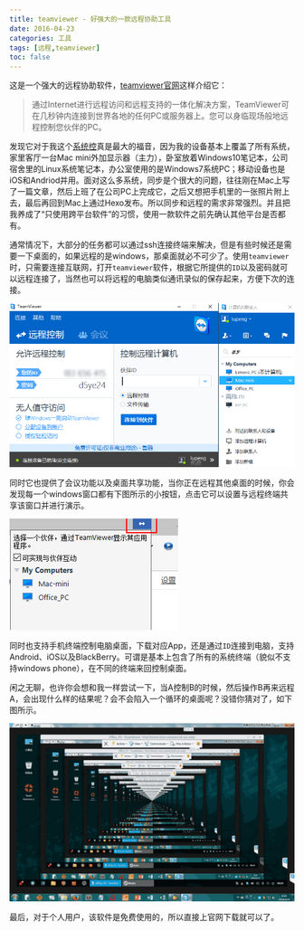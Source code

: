 ```yaml
---
title: teamviewer - 好强大的一款远程协助工具
date: 2016-04-23
categories: 工具
tags: [远程,teamviewer]
toc: false
---
```


这是一个强大的远程协助软件，[teamviewer官网](http://www.teamviewer.com)这样介绍它：

> 通过Internet进行远程访问和远程支持的一体化解决方案，TeamViewer可在几秒钟内连接到世界各地的任何PC或服务器上。您可以身临现场般地远程控制您伙伴的PC。

发现它对于我这个[系统控](http://lupeng.me/tags/%E7%B3%BB%E7%BB%9F%E6%8E%A7/)真是最大的福音，因为我的设备基本上覆盖了所有系统，家里客厅一台Mac mini外加显示器（主力），卧室放着Windows10笔记本，公司宿舍里的Linux系统笔记本，办公室使用的是Windows7系统PC；移动设备也是iOS和Andriod并用。面对这么多系统，同步是个很大的问题，往往刚在Mac上写了一篇文章，然后上班了在公司PC上完成它，之后又想把手机里的一张照片附上去，最后再回到Mac上通过Hexo发布。所以同步和远程的需求非常强烈。并且把我养成了“只使用跨平台软件”的习惯，使用一款软件之前先确认其他平台是否都有。

通常情况下，大部分的任务都可以通过ssh连接终端来解决，但是有些时候还是需要一下桌面的，如果远程的是windows，那桌面就必不可少了。使用`teamviewer`时，只需要连接互联网，打开`teamviewer`软件，根据它所提供的`ID`以及密码就可以远程连接了，当然也可以将远程的电脑类似通讯录似的保存起来，方便下次的连接。

![](/image/tools/teamviewer01.png)

同时它也提供了会议功能以及桌面共享功能，当你正在远程其他桌面的时候，你会发现每一个windows窗口都有下图所示的小按钮，点击它可以设置与远程终端共享该窗口并进行演示。

![](/image/tools/teamviewer02.png)

同时也支持手机终端控制电脑桌面，下载对应App，还是通过`ID`连接到电脑，支持Android、iOS以及BlackBerry。可谓是基本上包含了所有的系统终端（貌似不支持windows phone），在不同的终端来回控制桌面。

闲之无聊，也许你会想和我一样尝试一下，当A控制B的时候，然后操作B再来远程A，会出现什么样的结果呢？会不会陷入一个循环的桌面呢？没错你猜对了，如下图所示。

![](/image/tools/teamviewer.png)

最后，对于个人用户，该软件是免费使用的，所以直接上官网下载就可以了。